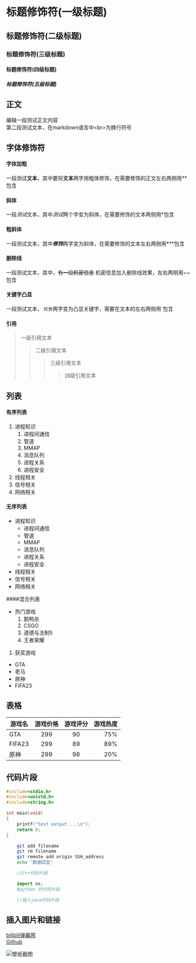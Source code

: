 
# 标题修饰符(一级标题)

## 标题修饰符(二级标题)

### 标题修饰符(三级标题)

#### 标题修饰符(四级标题)

##### 标题修饰符(五级标题)

## 正文

编辑一段测试正文内容<br>
第二段测试文本，在markdown语言中\<br\>为换行符号

## 字体修饰符

#### 字体加粗

一段测试**文本**，其中要将**文本**两字用粗体修饰，在需要修饰的正文左右两侧用\*\*包含<br>

#### 斜体

一段*测试*文本，其中*测试*两个字变为斜体，在需要修饰的文本两侧用\*包含<br>

#### 粗斜体

一段测试文本，其中***修饰***两字变为斜体，在需要修饰的文本左右两侧用\*\*\*包含

#### 删除线
一段测试文本，其中，~~有一段机密信息~~  机密信息加入删除线效果，左右两侧用\~\~包含

#### 关键字凸显

一段测试文本， `珍贵`两字变为凸显关键字，需要在文本的左右两侧用\`包含

#### 引用

> 一级引用文本
>> 二级引用文本
>>> 三级引用文本
>>>> 四级引用文本

## 列表

#### 有序列表

1. 进程知识
   1. 进程间通信
   	1. 管道
	2. MMAP
	3. 消息队列
   2. 进程关系
   3. 进程安全
2. 线程相关
3. 信号相关
4. 网络相关

#### 无序列表

* 进程知识
   * 进程间通信
    * 管道
    * MMAP
    * 消息队列
   * 进程关系
   * 进程安全
* 线程相关
* 信号相关
* 网络相关

####混合列表

* 热门游戏
  1. 鹅鸭杀
  2. CSGO
  3. 道德与法制5
  4. 王者荣耀

 1. 获奖游戏
   * GTA
   * 老马
   * 原神
   * FIFA23

## 表格

游戏名|游戏价格|游戏评分|游戏热度
--|:--:|:--:|--:
GTA|299|90|75%
FIFA23|299|89|89%
原神|299|98|20%

## 代码片段

```c
#include<stdio.h>
#include<unistd.h>
#include<string.h>

int main(void)
{
	printf("test output....\n");
	return 0;
}
```

```bash
	git add filename
	git rm filename
	git remote add origin SSH_address
	echo "数据回显"
```

```cpp
	//C++代码片段
```

```python
	import os;
	#python 的代码片段
```

```java
	//插入java代码片段
```


## 插入图片和链接

[bilibili弹幕网](https://www.bilibili.com "点击进入b站")<br>
[Github](https://github.com "点击进入Github")

![壁纸截图](C://Users//master//Desktop//x.png "图片标题")


